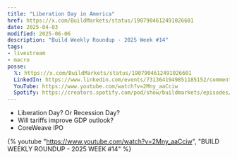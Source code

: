 ```yaml
---
title: "Liberation Day in America"
href: https://x.com/BuildMarkets/status/1907904612491026601
date: 2025-04-03
modified: 2025-06-06
description: "Build Weekly Roundup - 2025 Week #14"
tags:
- livestream
- macro
posse:
  𝕏: https://x.com/BuildMarkets/status/1907904612491026601
  LinkedIn: https://www.linkedin.com/events/7313641949851185152/comments/
  YouTube: https://www.youtube.com/watch?v=2Mny_aaCciw
  Spotify: https://creators.spotify.com/pod/show/buildmarkets/episodes/BUILD-WEEKLY-ROUNDUP---2025-WEEK-14-e32jd2b
---
```


- Liberation Day? Or Recession Day?
- Will tariffs improve GDP outlook?
- CoreWeave IPO

{% youtube "https://www.youtube.com/watch?v=2Mny_aaCciw", "BUILD WEEKLY ROUNDUP - 2025 WEEK #14" %}
